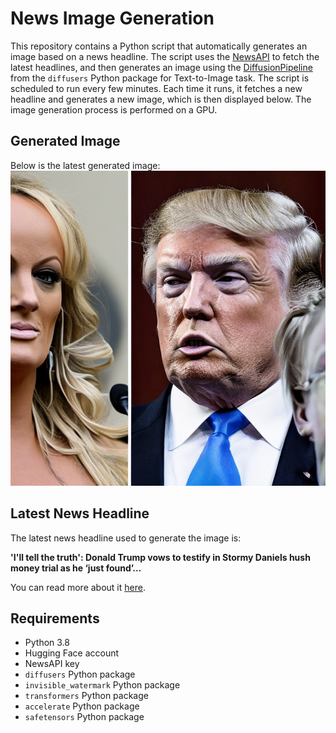 # News Image Generation
This repository contains a Python script that automatically generates an image based on a news headline. The script uses the [NewsAPI](https://newsapi.org/) to fetch the latest headlines, and then generates an image using the [DiffusionPipeline](https://github.com/huggingface/diffusers) from the `diffusers` Python package for Text-to-Image task.
The script is scheduled to run every few minutes. Each time it runs, it fetches a new headline and generates a new image, which is then displayed below. The image generation process is performed on a GPU.

## Generated Image
Below is the latest generated image:
![Generated Image](image.png)

## Latest News Headline
The latest news headline used to generate the image is:

**'I'll tell the truth': Donald Trump vows to testify in Stormy Daniels hush money trial as he ‘just found’…**

You can read more about it [here](https://www.hindustantimes.com/world-news/us-news/ill-tell-the-truth-donald-trump-vows-to-testify-in-stormy-daniels-hush-money-trial-as-he-just-found-101713021349371.html).

## Requirements
- Python 3.8
- Hugging Face account
- NewsAPI key
- `diffusers` Python package
- `invisible_watermark` Python package
- `transformers` Python package
- `accelerate` Python package
- `safetensors` Python package
